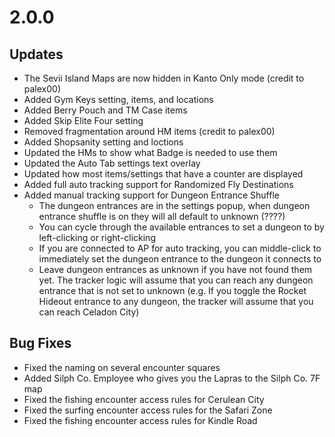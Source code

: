 # 2.0.0
## Updates
+ The Sevii Island Maps are now hidden in Kanto Only mode (credit to palex00)
+ Added Gym Keys setting, items, and locations
+ Added Berry Pouch and TM Case items
+ Added Skip Elite Four setting
+ Removed fragmentation around HM items (credit to palex00)
+ Added Shopsanity setting and loctions
+ Updated the HMs to show what Badge is needed to use them
+ Updated the Auto Tab settings text overlay
+ Updated how most items/settings that have a counter are displayed
+ Added full auto tracking support for Randomized Fly Destinations
+ Added manual tracking support for Dungeon Entrance Shuffle
  + The dungeon entrances are in the settings popup, when dungeon entrance shuffle is on they will all default to unknown (????)
  + You can cycle through the available entrances to set a dungeon to by left-clicking or right-clicking
  + If you are connected to AP for auto tracking, you can middle-click to immediately set the dungeon entrance to the dungeon it connects to
  + Leave dungeon entrances as unknown if you have not found them yet. The tracker logic will assume that you can reach any dungeon entrance that is not set to unknown (e.g. If you toggle the Rocket Hideout entrance to any dungeon, the tracker will assume that you can reach Celadon City)

## Bug Fixes
+ Fixed the naming on several encounter squares
+ Added Silph Co. Employee who gives you the Lapras to the Silph Co. 7F map
+ Fixed the fishing encounter access rules for Cerulean City
+ Fixed the surfing encounter access rules for the Safari Zone
+ Fixed the fishing encounter access rules for Kindle Road